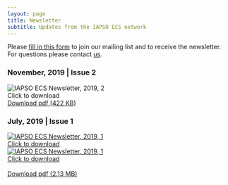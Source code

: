 ```yaml
---
layout: page
title: Newsletter
subtitle: Updates from the IAPSO ECS network
---
```


<div>
    <p>Please <a href="https://docs.google.com/forms/d/e/1FAIpQLSf6P5gjh6SfeCl_UcR2UaFKwJng7H_P6Aq5Qf0jYHJm804PYA/viewform">fill in this form</a> to join our mailing list and to receive the newsletter. 
    For questions please contact <a href="mailto:iapsoecs@gmail.com">us</a>.</p>
</div>


### November, 2019 | Issue 2
<div class="news-container">
  <img src="https://www.iapsoecs.org/uploads/newsletter/iapsoecs_newsletter_2019_2_thumbnail.jpg" alt="IAPSO ECS Newsletter, 2019, 2" class="news-image">
  <div class="news-overlay">
    <div class="news-text">Click to download</div>
  </div>
</div>
<div>
  <a class="news" title="IAPSO ECS Newsletter, 2019, 2" href="https://www.iapsoecs.org/uploads/newsletter/iapsoecs_newsletter_2019_2.pdf" target='_blank'>Download pdf (422 KB)</a>
</div>


### July, 2019 | Issue 1
<div class="news-container">
  <a href="https://www.iapsoecs.org/uploads/newsletter/iapsoecs_newsletter_2019_1.pdf" target="_blank">
  <img src="https://www.iapsoecs.org/uploads/newsletter/iapsoecs_newsletter_2019_1_thumbnail_1.jpg" alt="IAPSO ECS Newsletter, 2019, 1" class="news-image">
  <div class="news-overlay">
    <div class="news-text">Click to download</div>
  </div>
  <img src="https://www.iapsoecs.org/uploads/newsletter/iapsoecs_newsletter_2019_1_thumbnail_2.jpg" alt="IAPSO ECS Newsletter, 2019, 1" class="news-image">
  <div class="news-overlay">
    <div class="news-text">Click to download</div>
  </div>
  </a>
  <br>
  <a class="news" title="IAPSO ECS Newsletter, 2019, 1" href="https://www.iapsoecs.org/uploads/newsletter/iapsoecs_newsletter_2019_1.pdf" target='_blank'>Download pdf (2.13 MB)</a>
</div>



